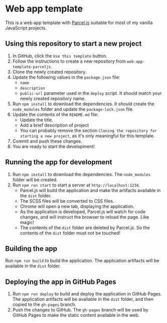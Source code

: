 # Web app template

This is a web app template with [Parcel.js](https://parceljs.org/) suitable for most of my vanilla JavaScript projects.

## Using this repository to start a new project

1. In GitHub, click the `Use this template` button.
1. Follow the instructions to create a new repository from `web-app-template-parceljs`.
1. Clone the newly created repository.
1. Update the following values in the `package.json` file:
   - `name`
   - `description`
   - `public-url` parameter used in the `deploy` script. It should match your newly created repository name.
1. Run `npm install` to download the dependencies. It should create the `node_modules` folder and update the `package-lock.json` file.
1. Update the contents of the `README.md` file:
   - Update the title.
   - Add a brief description of project
   - You can probably remove the section `Cloning the repository for starting a new project`, as it's only meaningful for this template.
1. Commit and push these changes.
1. You are ready to start the development!

## Running the app for development

1. Run `npm install` to download the dependencies. The `node_modules` folder will be created.
1. Run `npm run start` to start a server at `http://localhost:1234`.
   - Parcel.js will build the application and make the artifacts available in the `dist` folder.
   - The SCSS files will be converted to CSS files.
   - Chrome will open a new tab, displaying the application.
   - As the application is developed, Parcel.js will watch for code changes, and will instruct the browser to reload the page. Like magic!
   - The contents of the `dist` folder are deleted by Parcel.js. So the contents of the `dist` folder must not be touched!

## Building the app

Run `npm run build` to build the application. The application artifacts will be available in the `dist` folder.

## Deploying the app in GitHub Pages

1. Run `npm run deploy` to build and deploy the application in GitHub Pages. The application artifacts will be available in the `dist` folder, and then copied to the `gh-pages` branch. 
1. Push the changes to GitHub. The `gh-pages` branch will be used by GitHub Pages to make the static content available in the web.
